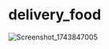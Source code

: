 # delivery_food
![Screenshot_1743847005](https://github.com/user-attachments/assets/cf81bc19-8ce3-41db-aa3d-0cb8f2dbc5e4)
